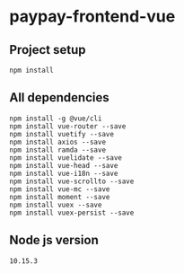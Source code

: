 # paypay-frontend-vue

## Project setup
```
npm install
```

## All dependencies
```
npm install -g @vue/cli
npm install vue-router --save
npm install vuetify --save
npm install axios --save
npm install ramda --save
npm install vuelidate --save
npm install vue-head --save
npm install vue-i18n --save
npm install vue-scrollto --save
npm install vue-mc --save
npm install moment --save
npm install vuex --save
npm install vuex-persist --save
```

## Node js version
```
10.15.3
```